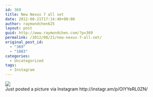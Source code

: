 ```yaml
---
id: 369
title: New Nexus 7 all set
date: 2012-08-21T17:14:40+00:00
author: raymondchen625
layout: post
guid: http://www.raymondchen.com/?p=369
permalink: /2012/08/21/new-nexus-7-all-set/
original_post_id:
  - "369"
  - "1083"
categories:
  - Uncategorized
tags:
  - Instagram
---
```

<img src='http://distilleryimage1.s3.amazonaws.com/6682dc4eeb6d11e19f8e22000a1d0105_7.jpg' style='max-width:600px;' />

<div>
  Just posted a picture via Instagram http://instagr.am/p/OlYYeRL0ZN/
</div>